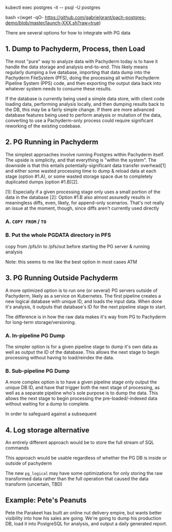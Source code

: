kubectl exec postgres -it -- psql -U postgres

bash <(wget -qO- https://github.com/gabrielgrant/pach-postgres-demo/blob/master/launch-XXX.sh?raw=true)




There are several options for how to integrate with PG data




## 1. Dump to Pachyderm, Process, then Load

The most "pure" way to analyze data with Pachyderm today is to have it handle the data storage and analysis end-to-end. This likely means regularly dumping a live database, importing that data dump into the Pachyderm FileSystem (PFS), doing the processing all within Pachyderm Pipeline System (PPS) code, and then exporting the output data back into whatever system needs to consume these results.

If the database is currently being used a simple data store, with client code loading data, performing analysis locally, and then dumping results back to the DB, this may be a fairly simple change. If there are more advanced database features being used to perform analysis or mutation of the data, converting to use a Pachyderm-only process could require significant reworking of the existing codebase.


## 2. PG Running in Pachyderm

The simplest approaches involve running Postgres within Pachyderm itself. The upside is simplicity, and that everything is "within the system". The downside is that this entails potentially-significant data transfer overhead[1] and either some wasted processing time to dump & reload data at each stage (option #1.A), or some wasted storage space due to completely duplicated dumps (option #1.B)[2].

[1]: Especially if a given processing stage only uses a small portion of the data in the database
[2]: Option #1.B also almost assuredly results in meaningless diffs, even, likely, for append-only scenarios. That's not really an issue at the moment, though, since diffs aren't currently used directly

### A. `COPY FROM` / `TO`

### B. Put the whole PGDATA directory in PFS

copy from /pfs/in to /pfs/out before starting the PG server & running analysis

Note: this seems to me like the best option in most cases ATM


## 3. PG Running Outside Pachyderm

A more optimized option is to run one (or several) PG servers outside of Pachyderm, likely as a service on Kubernetes. The first pipeline creates a new logical database with unique ID, and loads the input data. When done it's analysis, it outputs that database's ID for the next pipeline stage to start.

The difference is in how the raw data makes it's way from PG to Pachyderm for long-term storage/versioning.

### A. In-pipeline PG Dump

The simpler option is for a given pipeline stage to dump it's own data as well as output the ID of the database. This allows the next stage to begin processing without having to load/reindex the data.

### B. Sub-pipeline PG Dump

A more complex option is to have a given pipeline stage only output the unique DB ID, and have that trigger both the next stage of processing, as well as a separate pipeline who's sole purpose is to dump the data. This allows the next stage to begin processing the pre-loaded/-indexed data without waiting for a dump to complete.

In order to safeguard against a subsequent 


## 4. Log storage alternative

An entirely different approach would be to store the full stream of SQL commands 

This approach would be usable regardless of whether the PG DB is inside or outside of pachyderm

The new `pg_logical` may have some optimizations for only storing the raw transformed data rather than the full operation that caused the data transform (uncertain, TBD)





## Example: Pete's Peanuts

Pete the Parakeet has built an online nut delivery empire, but wants better visibility into how his sales are going. We're going to dump his production DB, load it into PostgreSQL for analysis, and output a daily generated report.





